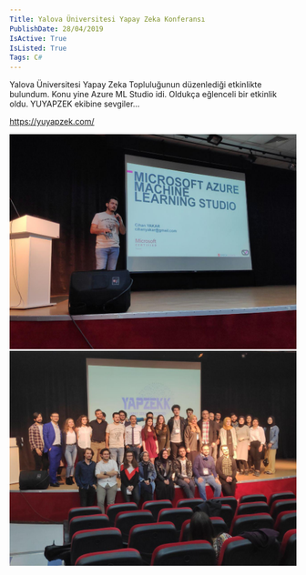 ```yaml
---
Title: Yalova Üniversitesi Yapay Zeka Konferansı
PublishDate: 28/04/2019
IsActive: True
IsListed: True
Tags: C#
---
```


Yalova Üniversitesi Yapay Zeka Topluluğunun düzenlediği etkinlikte bulundum. Konu yine Azure ML Studio idi. Oldukça eğlenceli bir etkinlik oldu. YUYAPZEK ekibine sevgiler...

<https://yuyapzek.com/>

![teknolot](media/yalyap2.jpg)
![teknolot](media/yalyap1.jpg)


<script async class="speakerdeck-embed" data-id="12ee020c96da4be199364326d6c90f01" data-ratio="1.6" src="//speakerdeck.com/assets/embed.js"></script>

